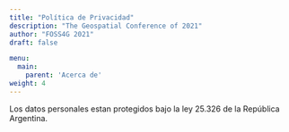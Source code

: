 ```yaml
---
title: "Política de Privacidad"
description: "The Geospatial Conference of 2021"
author: "FOSS4G 2021"
draft: false

menu:
  main:
    parent: 'Acerca de'
weight: 4 
---
```


Los datos personales estan protegidos bajo la ley 25.326 de la República Argentina.